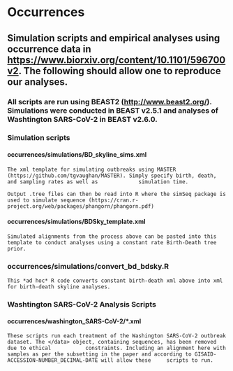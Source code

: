 # Occurrences

## Simulation scripts and empirical analyses using occurrence data in https://www.biorxiv.org/content/10.1101/596700v2. The following should allow one to reproduce our analyses.
### All scripts are run using BEAST2 (http://www.beast2.org/). Simulations were conducted in BEAST v2.5.1 and analyses of Washtington SARS-CoV-2 in BEAST v2.6.0.

### Simulation scripts
  #### occurrences/simulations/BD_skyline_sims.xml
    The xml template for simulating outbreaks using MASTER (https://github.com/tgvaughan/MASTER). Simply specify birth, death, and sampling rates as well as             simulation time.
    
    Output .tree files can then be read into R where the simSeq package is used to simulate sequence (https://cran.r-project.org/web/packages/phangorn/phangorn.pdf)
    
  #### occurrences/simulations/BDSky_template.xml
    Simulated alignments from the process above can be pasted into this template to conduct analyses using a constant rate Birth-Death tree prior.
    
  ### occurrences/simulations/convert_bd_bdsky.R
    This *ad hoc* R code converts constant birth-death xml above into xml for birth-death skyline analyses.
    
    
### Washtington SARS-CoV-2 Analysis Scripts
  #### occurrences/washington_SARS-CoV-2/\*.xml
    These scripts run each treatment of the Washington SARS-CoV-2 outbreak dataset. The </data> object, containing sequences, has been removed due to ethical           constraints. Including an alignment here with samples as per the subsetting in the paper and according to GISAID-ACCESSION-NUMBER_DECIMAL-DATE will allow these     scripts to run.
    
